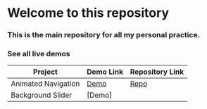 # Welcome to this repository

### This is the main repository for all my personal practice.

### See all live demos

| Project             | Demo Link                                                                   | Repository Link                                                                             |
| ------------------- | --------------------------------------------------------------------------- | ------------------------------------------------------------------------------------------- |
| Animated Navigation | [Demo](https://projects-practice.netlify.app/projects/animated_navigation/) | [Repo](https://github.com/yatingsong7/web_practices/tree/main/projects/Animated_Navigation) |
| Background Slider   | [Demo]                                                                      |

